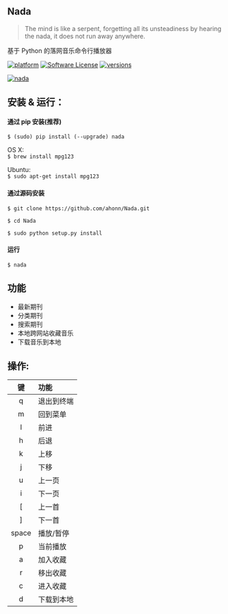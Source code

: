 ## Nada

> The mind is like a serpent, forgetting all its unsteadiness by hearing the nada, it does not run away anywhere.

基于 Python 的落网音乐命令行播放器

[![platform](https://img.shields.io/badge/python-2.7-blue.svg)]()
[![Software License](https://img.shields.io/packagist/l/doctrine/orm.svg)](https://github.com/ahonn/Nada/blob/master/LICENSE)
[![versions](https://img.shields.io/badge/pypi-v1.0.0-blue.svg)](https://pypi.python.org/pypi/nada)

[![nada](http://ww3.sinaimg.cn/large/006tKfTcgw1f6ufmlnvg4j31bo0xqjwv.jpg)](https://pypi.python.org/pypi/nada)

## 安装 & 运行：

#### 通过 pip 安装(推荐)
`$ (sudo) pip install (--upgrade) nada`

OS X:  
`$ brew install mpg123`

Ubuntu:  
`$ sudo apt-get install mpg123`

#### 通过源码安装
`$ git clone https://github.com/ahonn/Nada.git`

`$ cd Nada`

`$ sudo python setup.py install`

#### 运行
`$ nada`

## 功能
- 最新期刊
- 分类期刊
- 搜索期刊
- 本地跨网站收藏音乐
- 下载音乐到本地

## 操作:

  键  | 功能
:----:|:-------
  q   | 退出到终端
  m   | 回到菜单
  l   | 前进
  h   | 后退
  k   | 上移
  j   | 下移
  u   | 上一页
  i   | 下一页
  [   | 上一首
  ]   | 下一首
space | 播放/暂停
  p   | 当前播放
  a   | 加入收藏
  r   | 移出收藏
  c   | 进入收藏
  d   | 下载到本地
